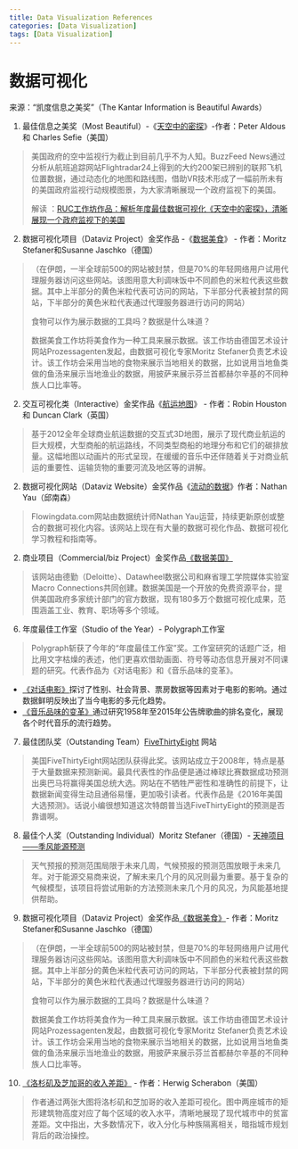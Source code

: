 ```yaml
---
title: Data Visualization References
categories: [Data Visualization]
tags: [Data Visualization]
---
```


# 数据可视化

来源：“凯度信息之美奖”（The Kantar Information is Beautiful Awards）

1. 最佳信息之美奖（Most Beautiful）-《[天空中的密探](https://www.buzzfeed.com/peteraldhous/spies-in-the-skies?utm_term=.igqaxKlxA6#.orXzGXJGjW)》-作者：Peter Aldous 和 Charles Sefie（美国）

> 美国政府的空中监视行为截止到目前几乎不为人知。BuzzFeed News通过分析从航班追踪网站Flightradar24上得到的大约200架已辨别的联邦飞机位置数据，通过动态化的地图和路线图，借助VR技术形成了一幅前所未有的美国政府监视行动规模图景，为大家清晰展现一个政府监视下的美国。
>
> 解读 ：[RUC工作坊作品：解析年度最佳数据可视化《天空中的密探》，清晰展现一个政府监视下的美国](https://mp.weixin.qq.com/s?__biz=MzIwMDM5NzYyMQ==&mid=2652450678&idx=1&sn=d55ad2d7691f8ddf8775c7a0995b2783&scene=21#wechat_redirect)

2. 数据可视化项目（Dataviz Project）金奖作品 -《[数据美食](https://data-cuisine.net)》 - 作者：Moritz Stefaner和Susanne Jaschko（德国）

> （在伊朗，一半全球前500的网站被封禁，但是70%的年轻网络用户试用代理服务器访问这些网站。该图用意大利调味饭中不同颜色的米粒代表这些数据。其中上半部分的黄色米粒代表可访问的网站，下半部分代表被封禁的网站，下半部分的黄色米粒代表通过代理服务器进行访问的网站）
>
> 食物可以作为展示数据的工具吗？数据是什么味道？
>
> 数据美食工作坊将美食作为一种工具来展示数据。该工作坊由德国艺术设计网站Prozessagenten发起，由数据可视化专家Moritz Stefaner负责艺术设计。该工作坊会采用当地的食物来展示当地相关的数据，比如说用当地鱼类做的鱼汤来展示当地渔业的数据，用披萨来展示芬兰首都赫尔辛基的不同种族人口比率等。

2. 交互可视化类（Interactive）金奖作品《[航运地图](https://www.shipmap.org/)》 - 作者：Robin Houston 和 Duncan Clark（英国）

> 基于2012全年全球商业航运数据的交互式3D地图，展示了现代商业航运的巨大规模，大型商船的航运路线，不同类型商船的地理分布和它们的碳排放量。这幅地图以动画片的形式呈现，在缓缓的音乐中还伴随着关于对商业航运的重要性、运输货物的重要河流及地区等的讲解。

2. 数据可视化网站（Dataviz Website）金奖作品《[流动的数据](https://flowingdata.com)》作者：Nathan Yau（邱南森）

> Flowingdata.com网站由数据统计师Nathan Yau运营，持续更新原创或整合的数据可视化内容。该网站上现在有大量的数据可视化作品、数据可视化学习教程和指南等。

2. 商业项目（Commercial/biz Project）金奖作品[《数据美国》](https://datausa.io/)

> 该网站由德勤（Deloitte）、Datawheel数据公司和麻省理工学院媒体实验室Macro Connections共同创建。数据美国是一个开放的免费资源平台，提供美国政府多家统计部门的官方数据，现有180多万个数据可视化成果，范围涵盖工业、教育、职场等多个领域。

6. 年度最佳工作室（Studio of the Year）- Polygraph工作室

> Polygraph斩获了今年的“年度最佳工作室”奖。工作室研究的话题广泛，相比用文字枯燥的表述，他们更喜欢借助画面、符号等动态信息开展对不同课题的研究。代表作品为《对话电影》和《音乐品味的变革》。

- [《对话电影》](http://polygraph.cool/films/)探讨了性别、社会背景、票房数据等因素对于电影的影响。通过数据鲜明反映出了当今电影的多元化趋势。
- [《音乐品味的变革》](http://polygraph.cool/history/)通过研究1958年至2015年公告牌歌曲的排名变化，展现各个时代音乐的流行趋势。



7. 最佳团队奖（Outstanding Team）[FiveThirtyEight](https://fivethirtyeight.com) 网站

> 美国FiveThirtyEight网站团队获得此奖。该网站成立于2008年，特点是基于大量数据来预测新闻。最具代表性的作品便是通过棒球比赛数据成功预测出奥巴马将赢得美国总统大选。网站在不牺牲严密性和准确性的前提下，让数据新闻变得生动且通俗易懂，更加吸引读者。代表作品是《2016年美国大选预测》。话说小编很想知道这次特朗普当选FiveThirtyEight的预测是否靠谱啊。

8. 最佳个人奖（Outstanding Individual）Moritz Stefaner（德国）- [天神项目——季风能源预测](http://project-ukko.net/)

> 天气预报的预测范围局限于未来几周，气候预报的预测范围放眼于未来几年。对于能源交易商来说，了解未来几个月的风况则最为重要。基于复杂的气候模型，该项目将尝试用新的方法预测未来几个月的风况，为风能基地提供帮助。

9. 数据可视化项目（Dataviz Project）金奖作品[《数据美食》]( http://data-cuisine.net/)- 作者：Moritz Stefaner和Susanne Jaschko（德国）

> （在伊朗，一半全球前500的网站被封禁，但是70%的年轻网络用户试用代理服务器访问这些网站。该图用意大利调味饭中不同颜色的米粒代表这些数据。其中上半部分的黄色米粒代表可访问的网站，下半部分代表被封禁的网站，下半部分的黄色米粒代表通过代理服务器进行访问的网站）
>
> 食物可以作为展示数据的工具吗？数据是什么味道？
>
> 数据美食工作坊将美食作为一种工具来展示数据。该工作坊由德国艺术设计网站Prozessagenten发起，由数据可视化专家Moritz Stefaner负责艺术设计。该工作坊会采用当地的食物来展示当地相关的数据，比如说用当地鱼类做的鱼汤来展示当地渔业的数据，用披萨来展示芬兰首都赫尔辛基的不同种族人口比率等。

10. [《洛杉矶及芝加哥的收入差距》](http://scherabon.com/) - 作者：Herwig Scherabon（美国）

> 作者通过两张大图将洛杉矶和芝加哥的收入差距可视化。图中两座城市的矩形建筑物高度对应了每个区域的收入水平，清晰地展现了现代城市中的贫富差距。文中指出，大多数情况下，收入分化与种族隔离相关，暗指城市规划背后的政治操控。